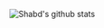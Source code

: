 ![Shabd's github stats](https://github-readme-stats.vercel.app/api?username=ShabdVeyyakula&show_icons=true&theme=gruvbox)

